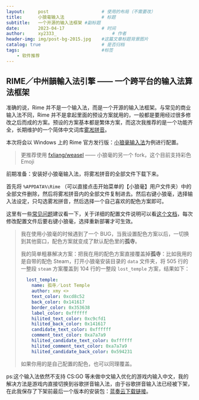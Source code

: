 ```yaml
---
layout:     post   				    # 使用的布局（不需要改）
title:      小狼毫输入法 				# 标题 
subtitle:   一个开源的输入法框架 #副标题
date:       2023-04-17 				# 时间
author:     xy2333_						# 作者
header-img: img/post-bg-2015.jpg 	#这篇文章标题背景图片
catalog: true 						# 是否归档
tags:								#标签
    - 软件推荐
---
```


## RIME／中州韻輸入法引擎 —— 一个跨平台的输入法算法框架

准确的说，Rime 并不是一个输入法，而是一个开源的输入法框架。与常见的商业输入法不同，Rime 并不是拿起里面的预设方案就用的，一般都是要用经过很多修改之后而成的方案。预设的方案基本都是繁体方案，而这次我推荐的是一个功能齐全，长期维护的一个简体中文词库[雾凇拼音](https://github.com/iDvel/rime-ice)。

本次将会以 Windows 上的 Rime 官方发行版：[小狼毫输入法](https://github.com/rime/weasel)为例进行配置。

> 更推荐使用 [fxliang/weasel](https://github.com/fxliang/weasel) —— 小狼毫的另一个 fork，这个目前支持彩色 Emoji

前期准备：安装好小狼毫输入法，将雾凇拼音的全部文件下载下来。

首先将 `%APPDATA%\Rime` （可以直接点击开始菜单的【小狼毫】用户文件夹）中的全部文件删除，然后将雾凇拼音内的全部文件复制进去。然后右键小狼毫，选择输入法设定，只勾选雾凇拼音，然后选择一个自己喜欢的配色方案即可。

这里有一些[常见问题](https://github.com/iDvel/rime-ice/issues/133)建议看一下，关于详细的配置文件说明可以看[这个文档](https://dvel.me/posts/rime-ice/)，每次修改配置文件后要右键小狼毫，选择重新部署才可生效。

> 我在使用小狼毫的时候遇到了一个 BUG，当我设置配色方案以后，一切换到其他窗口，配色方案就变成了默认配色里的**孤寺**。
>
> 我的简单粗暴解决方案：把我在用的配色方案直接覆盖掉**孤寺**：比如我用的是自带的配色 Steam，打开小狼毫安装目录的 `data` 文件夹，将 505 行的一整段 `steam` 方案覆盖到 104 行的一整段 `lost_temple` 方案，结果如下：
>
> ```yaml
>   lost_temple:
>     name: 孤寺／Lost Temple
>     author: xmy <>
>     text_color: 0xcd8c52
>     back_color: 0x141617
>     border_color: 0x353638
>     label_color: 0xffffff
>     hilited_text_color: 0xc9cfd1
>     hilited_back_color: 0x141617
>     candidate_text_color: 0xffffff
>     comment_text_color: 0xa7a7a9
>     hilited_candidate_text_color: 0xffffff
>     hilited_comment_text_color: 0xa7a7a9
>     hilited_candidate_back_color: 0x594231
> ```
>
> 如果你用的是自己配置的配色，也可以同理覆盖。

ps:这个输入法依然不支持 CS:GO 等未做中文输入优化的游戏内输入中文，我的解决方法是游戏内直接切换到谷歌拼音输入法，由于谷歌拼音输入法已经被下架，在此我保存了下架前最后一个版本的安装包：[蓝奏云下载链接](https://wwfl.lanzoue.com/i6B2H0sm9scf)。
